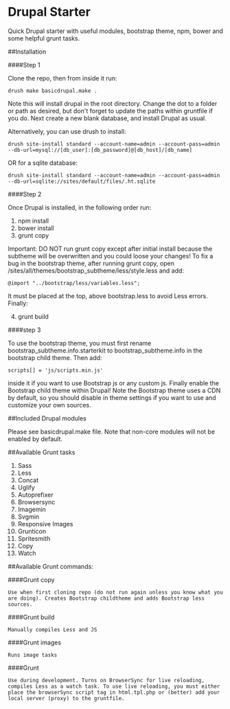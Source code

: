 Drupal Starter
============

Quick Drupal starter with useful modules, bootstrap theme, npm, bower and some helpful grunt tasks.

##Installation

####Step 1

Clone the repo, then from inside it run:

```drush make basicdrupal.make .```

Note this will install drupal in the root directory. Change the dot to a folder or path as desired, but don't forget to update the paths within gruntfile if you do. Next create a new blank database, and install Drupal as usual.

Alternatively, you can use drush to install:

```drush site-install standard --account-name=admin --account-pass=admin --db-url=mysql://[db_user]:[db_password]@[db_host]/[db_name]```

OR for a sqlite database:

```drush site-install standard --account-name=admin --account-pass=admin --db-url=sqlite://sites/default/files/.ht.sqlite```

####Step 2

Once Drupal is installed, in the following order run:

1. npm install
2. bower install
3. grunt copy

Important: DO NOT run grunt copy except after initial install because the subtheme will be overwritten and you could loose your changes! To fix a bug in the bootstrap theme, after running grunt copy, open /sites/all/themes/bootstrap_subtheme/less/style.less and add:

```@import "../bootstrap/less/variables.less";```

It must be placed at the top, above bootstrap.less to avoid Less errors. Finally:

<ol start=4><li>grunt build</li></ol>

####step 3

To use the bootstrap theme, you must first rename bootstrap_subtheme.info.starterkit to bootstrap_subtheme.info in the bootstrap child theme. Then add:

```scripts[] = 'js/scripts.min.js'```

inside it if you want to use Bootstrap js or any custom js. Finally enable the Bootstrap child theme within Drupal! Note the Bootstrap theme uses a CDN by default, so you should disable in theme settings if you want to use and customize your own sources.  

##Included Drupal modules

Please see basicdrupal.make file. Note that non-core modules will not be enabled by default.

##Available Grunt tasks

1. Sass
2. Less
3. Concat
4. Uglify
5. Autoprefixer
6. Browsersync
7. Imagemin
8. Svgmin
9. Responsive Images
10. Grunticon
11. Spritesmith
12. Copy
13. Watch

##Available Grunt commands:

####Grunt copy

```Use when first cloning repo (do not run again unless you know what you are doing). Creates Bootstrap childtheme and adds Bootstrap less sources.```

####Grunt build

```Manually compiles Less and JS```

####Grunt images

```Runs image tasks```

####Grunt

```Use during development. Turns on BrowserSync for live reloading, compiles Less as a watch task. To use live reloading, you must either place the browserSync script tag in html.tpl.php or (better) add your local server (proxy) to the gruntfile.```
